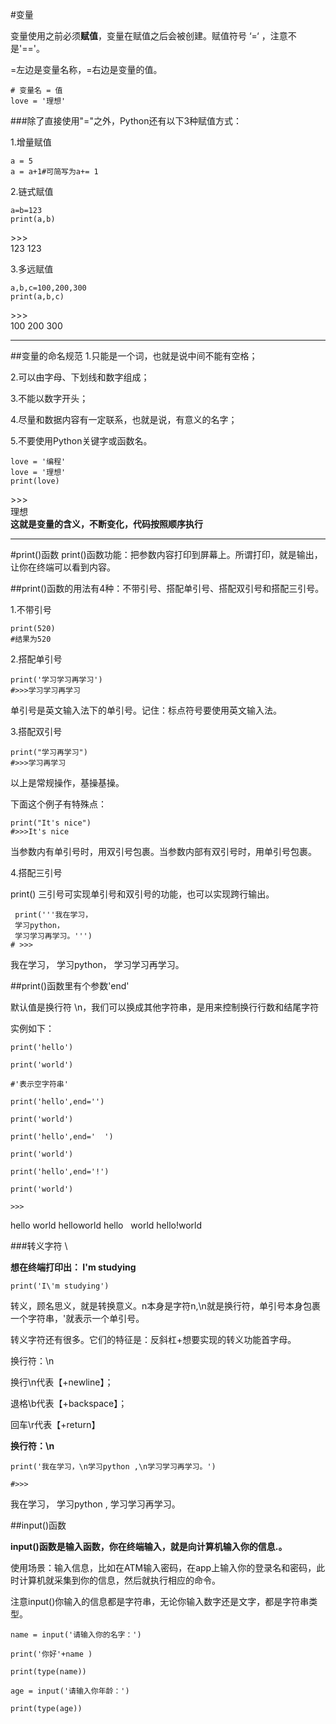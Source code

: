 #变量

变量使用之前必须**赋值**，变量在赋值之后会被创建。赋值符号 ‘=‘ ，注意不是'=='。

=左边是变量名称，=右边是变量的值。

    
	# 变量名 = 值
	love = '理想'

###除了直接使用"="之外，Python还有以下3种赋值方式：

1.增量赋值

    a = 5  
    a = a+1#可简写为a+= 1

2.链式赋值

	a=b=123
	print(a,b)

\>>>  
123 123

3.多远赋值
	
	a,b,c=100,200,300
	print(a,b,c)

\>>>  
100  200 300
- --

##变量的命名规范
1.只能是一个词，也就是说中间不能有空格；

2.可以由字母、下划线和数字组成；

3.不能以数字开头；

4.尽量和数据内容有一定联系，也就是说，有意义的名字；

5.不要使用Python关键字或函数名。


	love = '编程'
	love = '理想'
	print(love)
\>>>  
理想   
**这就是变量的含义，不断变化，代码按照顺序执行**
 
- ---
#print()函数
print()函数功能：把参数内容打印到屏幕上。所谓打印，就是输出，让你在终端可以看到内容。

##print()函数的用法有4种：不带引号、搭配单引号、搭配双引号和搭配三引号。



1.不带引号
     
    print(520)
    #结果为520
2.搭配单引号


    print('学习学习再学习')  
    #>>>学习学习再学习
单引号是英文输入法下的单引号。记住：标点符号要使用英文输入法。



3.搭配双引号


    print("学习再学习") 
    #>>>学习再学习
以上是常规操作，基操基操。

下面这个例子有特殊点：

    print("It's nice")  
    #>>>It's nice
 当参数内有单引号时，用双引号包裹。当参数内部有双引号时，用单引号包裹。


4.搭配三引号 

print() 三引号可实现单引号和双引号的功能，也可以实现跨行输出。


     print('''我在学习，
     学习python，
     学习学习再学习。''')
    # >>>
我在学习，
学习python，
学习学习再学习。


##print()函数里有个参数'end'

默认值是换行符 \n，我们可以换成其他字符串，是用来控制换行行数和结尾字符

实例如下：



    print('hello')

    print('world')

    #'表示空字符串'

    print('hello',end='')

    print('world')

    print('hello',end='  ')

    print('world')

    print('hello',end='!')

    print('world')

    >>>

hello
world
helloworld
hello   world
hello!world

###转义字符 \

**想在终端打印出： I'm studying**

    print('I\'m studying')

转义，顾名思义，就是转换意义。n本身是字符n,\n就是换行符，单引号本身包裹一个字符串，\'就表示一个单引号。

转义字符还有很多。它们的特征是：反斜杠+想要实现的转义功能首字母。

换行符：\n

换行\n代表【+newline】；

退格\b代表【+backspace】；

回车\r代表【+return】


**换行符：\n**


    print('我在学习，\n学习python ,\n学习学习再学习。')

    #>>>

我在学习，
学习python ,
学习学习再学习。

##input()函数


**input()函数是输入函数，你在终端输入，就是向计算机输入你的信息.。**



使用场景：输入信息，比如在ATM输入密码，在app上输入你的登录名和密码，此时计算机就采集到你的信息，然后就执行相应的命令。



注意input()你输入的信息都是字符串，无论你输入数字还是文字，都是字符串类型。



    name = input('请输入你的名字：')

    print('你好'+name )

    print(type(name))

    age = input('请输入你年龄：')

    print(type(age))